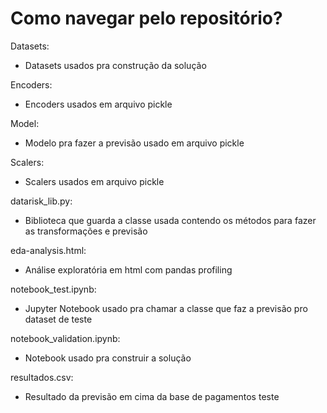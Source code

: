 # Como navegar pelo repositório?

Datasets:
- Datasets usados pra construção da solução

Encoders:
- Encoders usados em arquivo pickle

Model:
- Modelo pra fazer a previsão usado em arquivo pickle

Scalers:
- Scalers usados em arquivo pickle

datarisk_lib.py:
- Biblioteca que guarda a classe usada contendo os métodos para fazer as transformações e previsão

eda-analysis.html:
- Análise exploratória em html com pandas profiling

notebook_test.ipynb:
- Jupyter Notebook usado pra chamar a classe que faz a previsão pro dataset de teste

notebook_validation.ipynb:
- Notebook usado pra construir a solução

resultados.csv:
- Resultado da previsão em cima da base de pagamentos teste
